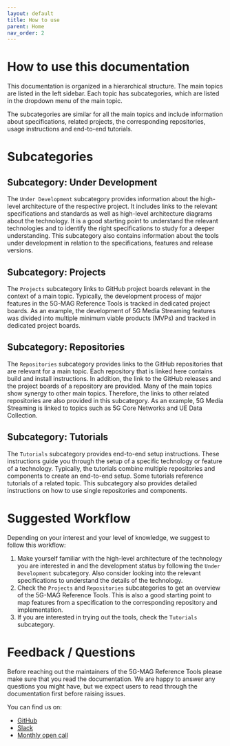 ```yaml
---
layout: default
title: How to use
parent: Home
nav_order: 2
---
```


# How to use this documentation

This documentation is organized in a hierarchical structure. The main topics are listed in the left sidebar. Each topic
has subcategories, which are listed in the dropdown menu of the main topic.

The subcategories are similar for all the main topics and include information about specifications, related projects,
the corresponding repositories, usage instructions and end-to-end tutorials.

# Subcategories

## Subcategory: Under Development

The `Under Development` subcategory provides information about the high-level architecture of the respective
project. It includes links to the relevant specifications and standards as well as high-level architecture diagrams
about the technology. It is a good starting point to understand the relevant technologies and to identify the right
specifications to study for a deeper understanding. This subcategory also contains information about the tools under development in relation to the specifications, features and release versions. 

## Subcategory: Projects

The `Projects` subcategory links to GitHub project boards relevant in the context of a main topic. Typically, the
development process of major features in the 5G-MAG Reference Tools is tracked in dedicated project boards.
As an example, the development of 5G Media Streaming features was divided into multiple minimum viable products (MVPs)
and tracked in dedicated project boards.

## Subcategory: Repositories

The `Repositories` subcategory provides links to the GitHub repositories that are relevant for a main topic.
Each repository that is linked here contains build and install instructions. In addition, the link to the GitHub
releases and the project boards of a repository are provided. Many of the main topics show synergy to other main
topics. Therefore, the links to other related repositories are also provided in this subcategory. As an example, 5G
Media Streaming is linked to topics such as 5G Core Networks and UE Data Collection.

## Subcategory: Tutorials

The `Tutorials` subcategory provides end-to-end setup instructions. These instructions guide you through the setup of a
specific technology or feature of a technology. Typically, the tutorials combine multiple repositories and components to create an end-to-end setup. Some tutorials
reference tutorials of a related topic. This subcategory also provides detailed instructions on how to use single repositories and components.

# Suggested Workflow

Depending on your interest and your level of knowledge, we suggest to follow this workflow:

1. Make yourself familiar with the high-level architecture of the technology you are interested in and the development status by following the
   `Under Development` subcategory. Also consider looking into the relevant specifications to understand the
   details of the technology.
2. Check the `Projects` and `Repositories` subcategories to get an overview of the 5G-MAG Reference Tools. This is also a good starting point to map features
   from a specification to the corresponding repository and implementation.
3. If you are interested in trying out the tools, check the `Tutorials` subcategory.

# Feedback / Questions

Before reaching out the maintainers of the 5G-MAG Reference Tools please make sure that you read the documentation. We
are happy to answer any questions you might have, but we expect users to read through the documentation first before
raising issues.

You can find us on:

* [GitHub](https://github.com/5G-MAG)
* [Slack](https://join.slack.com/t/5g-mag/shared_invite/zt-trtvsmw5-yYgcRidDgIS7x_u48sTuQA)
* [Monthly open call](https://www.5g-mag.com/community)
